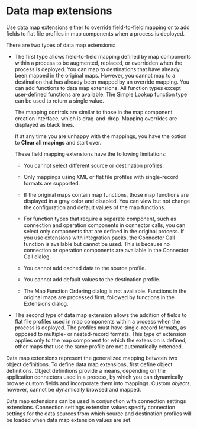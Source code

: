 # Data map extensions

<head>
  <meta name="guidename" content="Integration"/>
  <meta name="context" content="GUID-126d6c7d-71d1-4839-b1e7-586147f826d1"/>
</head>


Use data map extensions either to override field-to-field mapping or to add fields to flat file profiles in map components when a process is deployed.

There are two types of data map extensions:

-   The first type allows field-to-field mapping defined by map components within a process to be augmented, replaced, or overridden when the process is deployed. You can map to destinations that have already been mapped in the original maps. However, you cannot map to a destination that has already been mapped by an override mapping. You can add functions to data map extensions. All function types except user-defined functions are available. The Simple Lookup function type can be used to return a single value.

    The mapping controls are similar to those in the map component creation interface, which is drag-and-drop. Mapping overrides are displayed as black lines.

    If at any time you are unhappy with the mappings, you have the option to **Clear all mapings** and start over.

    These field mapping extensions have the following limitations:

    -   You cannot select different source or destination profiles.

    -   Only mappings using XML or flat file profiles with single-record formats are supported.

    -   If the original maps contain map functions, those map functions are displayed in a gray color and disabled. You can view but not change the configuration and default values of the map functions.

    -   For function types that require a separate component, such as connection and operation components in connector calls, you can select only components that are defined in the original process. If you use extensions with integration packs, the Connector Call function is available but cannot be used. This is because no connection or operation components are available in the Connector Call dialog.

    -   You cannot add cached data to the source profile.

    -   You cannot add default values to the destination profile.

    -   The Map Function Ordering dialog is not available. Functions in the original maps are processed first, followed by functions in the Extensions dialog.

-   The second type of data map extension allows the addition of fields to flat file profiles used in map components within a process when the process is deployed. The profiles must have single-record formats, as opposed to multiple- or nested-record formats. This type of extension applies only to the map component for which the extension is defined; other maps that use the same profile are not automatically extended.


Data map extensions represent the generalized mapping between two object definitions. To define data map extensions, first define object definitions. Object definitions provide a means, depending on the application connectors used in a process, by which you can dynamically browse custom fields and incorporate them into mappings. Custom *objects*, however, cannot be dynamically browsed and mapped.

Data map extensions can be used in conjunction with connection settings extensions. Connection settings extension values specify connection settings for the data sources from which source and destination profiles will be loaded when data map extension values are set.